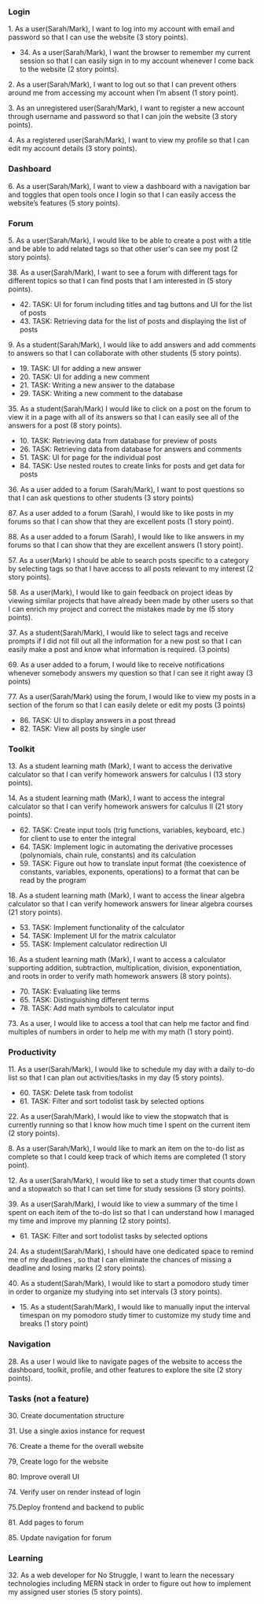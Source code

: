 ### Login
1\. As a user(Sarah/Mark), I want to log into my account with email and password so that I can use the website (3 story points).
- 34\. As a user(Sarah/Mark), I want the browser to remember my current session so that I can easily sign in to my account whenever I come back to the website (2 story points).

2\. As a user(Sarah/Mark), I want to log out so that I can prevent others around me from accessing my account when I’m absent (1 story point).

3\. As an unregistered user(Sarah/Mark), I want to register a new account through username and password so that I can join the website (3 story points).

4\. As a registered user(Sarah/Mark), I want to view my profile so that I can edit my account details (3 story points).

### Dashboard
6\. As a user(Sarah/Mark), I want to view a dashboard with a navigation bar and toggles that open tools once I login so that I can easily access the website’s features (5 story points).

### Forum
5\. As a user(Sarah/Mark), I would like to be able to create a post with a title and be able to add related tags so that other user's can see my post (2 story points).

38\. As a user(Sarah/Mark), I want to see a forum with different tags for different topics so that I can  find posts that I am interested in (5 story points).
- 42\. TASK: UI for forum including titles and tag buttons and UI for the list of posts
- 43\. TASK: Retrieving data for the list of posts and displaying the list of posts

9\. As a student(Sarah/Mark), I would like to add answers and add comments to answers so that I can collaborate with other students (5 story points).
- 19\. TASK: UI for adding a new answer
- 20\. TASK: UI for adding a new comment
- 21\. TASK: Writing a new answer to the database
- 29\. TASK: Writing a new comment to the database

35\. As a student(Sarah/Mark) I would like to click on a post on the forum to view it in a page with all of its answers so that I can easily see all of the answers for a post (8 story points).
- 10\. TASK: Retrieving data from database for preview of posts
- 26\. TASK: Retrieving data from database for answers and comments
- 51\. TASK: UI for page for the individual post
- 84\. TASK: Use nested routes to create links for posts and get data for posts

36\. As a user added to a forum (Sarah/Mark), I want to post questions so that I can ask questions to other students (3 story points) 

87\. As a user added to a forum (Sarah), I would like to like posts in my forums so that I can show that they are excellent posts (1 story point).

88\. As a user added to a forum (Sarah), I would like to like answers in my forums so that I can show that they are excellent answers (1 story point).

57\. As a user(Mark) I should be able to search posts specific to a category by selecting tags so that I have access to all posts relevant to my interest (2 story points).

58\. As a user(Mark), I would like to gain feedback on project ideas by viewing similar projects that have already been made by other users so that I can enrich my project and correct the mistakes made by me (5 story points).

37\. As a student(Sarah/Mark), I would like to select tags and receive prompts if I did not fill out all the information for a new post so that I can easily make a post and know what information is required\. (3 points)

69\. As a user added to a forum, I would like to receive notifications whenever somebody answers my question so that I can see it right away (3 points)

77\. As a user(Sarah/Mark) using the forum, I would like to view my posts in a section of the forum so that I can easily delete or edit my posts (3 points)
- 86\. TASK: UI to display answers in a post thread
- 82\. TASK: View all posts by single user

### Toolkit
13\. As a student learning math (Mark), I want to access the derivative calculator so that  I can verify homework answers for calculus I (13 story points).

14\. As a student learning math (Mark), I want to access the integral calculator so that I can verify homework answers for calculus II (21 story points).
- 62\. TASK: Create input tools (trig functions, variables, keyboard, etc.) for client to use to enter the integral
- 64\. TASK: Implement logic in automating the derivative processes (polynomials, chain rule, constants) and its calculation
- 59\. TASK: Figure out how to translate input format (the coexistence of constants, variables, exponents, operations) to a format that can be read by the program

18\. As a student learning math (Mark), I want to access the linear algebra calculator so that I can verify homework answers for linear algebra courses (21 story points).
- 53\. TASK: Implement functionality of the calculator
- 54\. TASK: Implement UI for the matrix calculator
- 55\. TASK: Implement calculator redirection UI

16\. As a student learning math (Mark), I want to access a calculator supporting addition, subtraction, multiplication, division, exponentiation, and roots in order to verify math homework answers (8 story points).
- 70\. TASK: Evaluating like terms
- 65\. TASK: Distinguishing different terms
- 78\. TASK: Add math symbols to calculator input

73\. As a user, I would like to access a tool that can help me factor and find multiples of numbers in order to help me with my math (1 story point).

### Productivity
11\. As a user(Sarah/Mark), I would like to schedule my day with a daily to-do list so that I can plan out activities/tasks in my day (5 story points).
- 60\. TASK: Delete task from todolist
- 61\. TASK: Filter and sort todolist task by selected options

22\. As a user(Sarah/Mark), I would like to view the stopwatch that is currently running so that I know how much time I spent on the current item (2 story points).

8\. As a user(Sarah/Mark), I would like to mark an item on the to-do list as complete so that I could keep track of which items are completed (1 story point).

12\. As a user(Sarah/Mark), I would like to set a study timer that counts down and a stopwatch so that I can set time for study sessions (3 story points).

39\. As a user(Sarah/Mark), I would like to view a summary of the time I spent on each item of the to-do list so that I can understand how I managed my time and improve my planning (2 story points).
- 61\. TASK: Filter and sort todolist tasks by selected options

24\. As a student(Sarah/Mark), I should have one dedicated space to remind me of my deadlines , so that I can eliminate the chances of missing a deadline and losing marks (2 story points).

40\. As a student(Sarah/Mark), I would like to start a pomodoro study timer in order to organize my studying into set intervals (3 story points).
- 15\. As a student(Sarah/Mark),  I would like to manually input the interval timespan on my pomodoro study timer to customize my study time and breaks (1 story point)

### Navigation
28\. As a user I would like to navigate pages of the website to access the dashboard, toolkit, profile, and other features to explore the site (2 story points).

### Tasks (not a feature)
30\. Create documentation structure 

31\. Use a single axios instance for request 

76\. Create a theme for the overall website

79\, Create logo for the website

80\. Improve overall UI

74\. Verify user on render instead of login

75\.Deploy frontend and backend to public

81\. Add pages to forum

85\. Update navigation for forum


### Learning
32\. As a web developer for No Struggle, I want to learn the necessary technologies including MERN stack in order to figure out how to implement my assigned user stories (5 story points).
